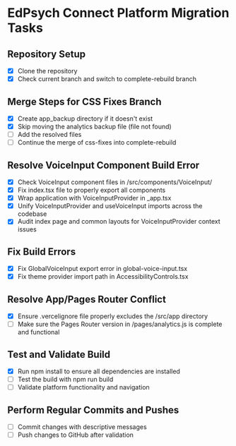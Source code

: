 # EdPsych Connect Platform Migration Tasks

## Repository Setup
- [x] Clone the repository
- [x] Check current branch and switch to complete-rebuild branch

## Merge Steps for CSS Fixes Branch
- [x] Create app_backup directory if it doesn't exist
- [x] Skip moving the analytics backup file (file not found)
- [ ] Add the resolved files
- [ ] Continue the merge of css-fixes into complete-rebuild

## Resolve VoiceInput Component Build Error
- [x] Check VoiceInput component files in /src/components/VoiceInput/
- [x] Fix index.tsx file to properly export all components
- [x] Wrap application with VoiceInputProvider in _app.tsx
- [x] Unify VoiceInputProvider and useVoiceInput imports across the codebase
- [x] Audit index page and common layouts for VoiceInputProvider context issues

## Fix Build Errors
- [x] Fix GlobalVoiceInput export error in global-voice-input.tsx
- [x] Fix theme provider import path in AccessibilityControls.tsx

## Resolve App/Pages Router Conflict
- [x] Ensure .vercelignore file properly excludes the /src/app directory
- [ ] Make sure the Pages Router version in /pages/analytics.js is complete and functional

## Test and Validate Build
- [x] Run npm install to ensure all dependencies are installed
- [ ] Test the build with npm run build
- [ ] Validate platform functionality and navigation

## Perform Regular Commits and Pushes
- [ ] Commit changes with descriptive messages
- [ ] Push changes to GitHub after validation
